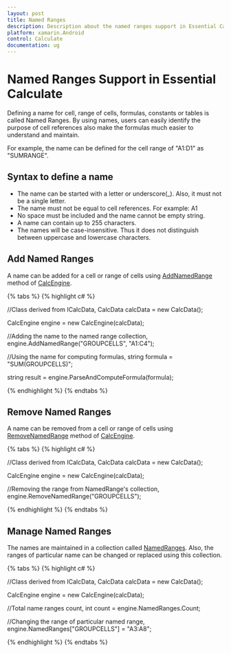 ```yaml
---
layout: post
title: Named Ranges
description: Description about the named ranges support in Essential Calculate
platform: xamarin.Android
control: Calculate
documentation: ug
---
```


# Named Ranges Support in Essential Calculate

Defining a name for cell, range of cells, formulas, constants or tables is called Named Ranges. By using names, users can easily identify the purpose of cell references 
also make the formulas much easier to understand and maintain.

For example, the name can be defined for the cell range of "A1:D1" as "SUMRANGE".

## Syntax to define a name

* The name can be started with a letter or underscore(_). Also, it must not be a single letter.
* The name must not be equal to cell references. For example: A1
* No space must be included and the name cannot be empty string.
* A name can contain up to 255 characters.
* The names will be case-insensitive. Thus it does not distinguish between uppercase and lowercase characters.

## Add Named Ranges

A name can be added for a cell or range of cells using [AddNamedRange](https://help.syncfusion.com/cr/cref_files/windowsforms/calculate/Syncfusion.Calculate.Base~Syncfusion.Calculate.CalcEngine~AddNamedRange.html) method of [CalcEngine](https://help.syncfusion.com/cr/cref_files/windowsforms/calculate/Syncfusion.Calculate.Base~Syncfusion.Calculate.CalcEngine.html).

{% tabs %}
{% highlight c# %}

//Class derived from ICalcData,
CalcData calcData = new CalcData();

CalcEngine engine = new CalcEngine(calcData);

//Adding the name to the named range collection,
engine.AddNamedRange("GROUPCELLS", "A1:C4");

//Using the name for computing formulas,
string formula = "SUM(GROUPCELLS)";

string result = engine.ParseAndComputeFormula(formula);

{% endhighlight %}
{% endtabs %}

## Remove Named Ranges

A name can be removed from a cell or range of cells using [RemoveNamedRange](https://help.syncfusion.com/cr/cref_files/windowsforms/calculate/Syncfusion.Calculate.Base~Syncfusion.Calculate.CalcEngine~RemoveNamedRange.html) method of [CalcEngine](https://help.syncfusion.com/cr/cref_files/windowsforms/calculate/Syncfusion.Calculate.Base~Syncfusion.Calculate.CalcEngine.html).

{% tabs %}
{% highlight c# %}

//Class derived from ICalcData,
CalcData calcData = new CalcData();

CalcEngine engine = new CalcEngine(calcData);

//Removing the range from NamedRange's collection,
engine.RemoveNamedRange("GROUPCELLS");

{% endhighlight %}
{% endtabs %}

## Manage Named Ranges

The names are maintained in a collection called [NamedRanges](https://help.syncfusion.com/cr/cref_files/windowsforms/calculate/Syncfusion.Calculate.Base~Syncfusion.Calculate.CalcEngine~NamedRanges.html). Also, the ranges of particular name can be changed or replaced using this collection.

{% tabs %}
{% highlight c# %}

//Class derived from ICalcData,
CalcData calcData = new CalcData();

CalcEngine engine = new CalcEngine(calcData);

//Total name ranges count,
int count = engine.NamedRanges.Count;

//Changing the range of particular named range,
engine.NamedRanges["GROUPCELLS"] = "A3:A8";

{% endhighlight %}
{% endtabs %}
